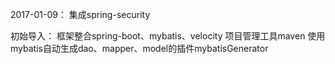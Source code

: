 2017-01-09：
集成spring-security


初始导入：
框架整合spring-boot、mybatis、velocity 项目管理工具maven 使用mybatis自动生成dao、mapper、model的插件mybatisGenerator
